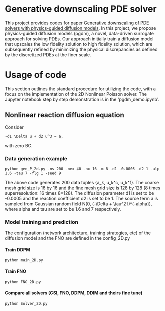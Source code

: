 # Generative downscaling PDE solver
This project provides codes for paper [Generative downscaling of PDE solvers with physics-guided diffusion models](https://arxiv.org/pdf/2404.05009.pdf). In this project, we propose physics-guided diffusion models (pgdm), a novel, data-driven surrogate approach for solving PDEs. Our approach initially train a diffusion model that upscales the low fidelity solution to high fidelity solution, which are subsequently refined by minimizing the physical discrepancies as defined by the discretized PDEs at the finer scale.
# Usage of code
This section outlines the standard procedure for utilizing the code, with a focus on the implementation of the 2D Nonlinear Poisson solver. The Jupyter notebook step by step demonstration is in the 'pgdm_demo.ipynb'.  
## Nonlinear reaction diffusion equation
Consider 
```
-d1 \Delta u + d2 u^3 = a,
```
with zero BC.
### Data generation example
```
python gen_P_2d.py -ns 200 -nex 40 -nx 16 -m 8 -d1 -0.0005 -d2 1 -alp 1.6 -tau 7 -flg 1 -seed 9 
````
The above code generates 200 data tuples {a_k, u_k^c, u_k^f}. The coarse mesh grid size is 16 by 16 and the fine mesh grid size is 128 by 128 (8 times superresolution: 16 times 8=128). The diffusion parameter d1 is set to be -0.0005 and the reaction coefficient d2 is set to be 1. The source term a is sampled from Gaussian random field N(0, (-\Delta + \tau^2 I)^{-alpha}), where alpha and tau are set to be 1.6 and 7 respectively.
### Model training and prediction 
The configuration (network architecture, training strategies, etc) of the diffusion model and the FNO are defined in the config_2D.py 
#### Train DDPM
```
python main_2D.py
```
#### Train FNO
```
python FNO_2D.py
```
#### Compare all solvers (CSI, FNO, DDPM, DDIM and theirs fine tune)
```
python Solver_2D.py
```

